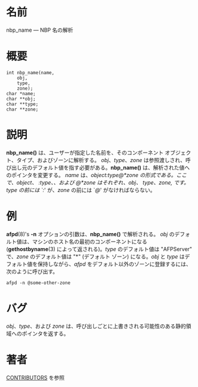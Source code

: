 # 名前

nbp_name — NBP 名の解析

# 概要

    int nbp_name(name,
        obj,
        type,
        zone);
    char *name;
    char **obj;
    char **type;
    char **zone;

# 説明

**nbp_name()** は、ユーザーが指定した名前を、そのコンポーネント オブジェクト、タイプ、およびゾーンに解析する。 *obj*、*type*、*zone* は参照渡しされ、呼び出し元のデフォルト値を指す必要がある。**nbp_name()** は、解析された値へのポインタを変更する。 *name* は、*object:type@**zone* の形式である。ここで、*object*、 *:type、*、および *@**zone* はそれぞれ、*obj*、 *type*、*zone,* です。*type* の前には \`*:*' が、*zone* の前には \`*@*' がなければならない。

# 例

**afpd**(8)'s **-n** オプションの引数は、**nbp_name()** で解析される。 *obj*
のデフォルト値は、マシンのホスト名の最初のコンポーネントになる (**gethostbyname**(3) によって返される)。*type*
のデフォルト値は "AFPServer" で、*zone* のデフォルト値は "\*" (デフォルト ゾーン) になる。*obj* と *type*
はデフォルト値を保持しながら、*afpd* をデフォルト以外のゾーンに登録するには、次のように呼び出す。

    afpd -n @some-other-zone

# バグ

*obj*、*type*、および *zone*
は、呼び出しごとに上書きされる可能性のある静的領域へのポインタを返する。

# 著者

[CONTRIBUTORS](https://netatalk.io/contributors) を参照
